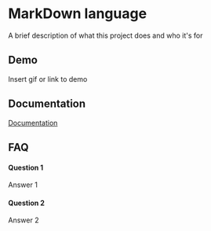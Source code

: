 
# MarkDown language

A brief description of what this project does and who it's for


## Demo

Insert gif or link to demo


## Documentation

[Documentation](https://linktodocumentation)


## FAQ

#### Question 1

Answer 1

#### Question 2

Answer 2

